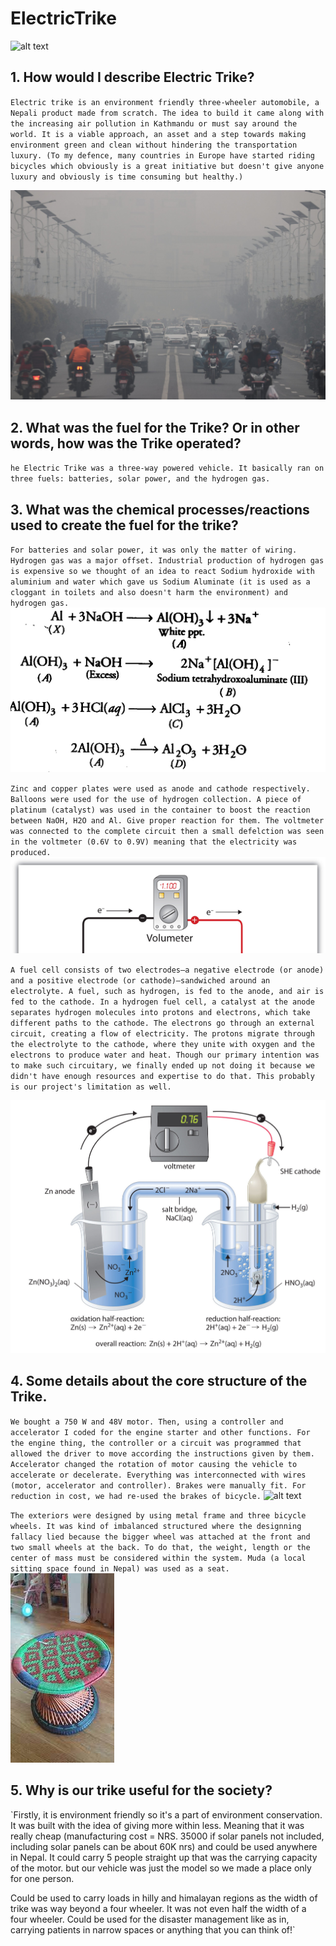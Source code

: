 # ElectricTrike

![alt text](https://github.com/KarkiAdit/ElectricTrike/blob/main/images/1.jpg?raw=true)

## 1. How would I describe Electric Trike?
`Electric trike is an environment friendly three-wheeler automobile, a Nepali product made from scratch. The idea to build it came along with the increasing air pollution in Kathmandu or must say around the world. It is a viable approach, an asset and a step towards making environment green and clean without hindering the transportation luxury. (To my defence, many countries in Europe have started riding bicycles which obviously is a great initiative but doesn't give anyone luxury and obviously is time consuming but healthy.)`

![alt text](https://github.com/KarkiAdit/ElectricTrike/blob/main/images/2.jpg?raw=true)

## 2. What was the fuel for the Trike? Or in other words, how was the Trike operated?
`he Electric Trike was a three-way powered vehicle. It basically ran on three fuels: batteries, solar power, and the hydrogen gas.`

## 3. What was the chemical processes/reactions used to create the fuel for the trike?
`For batteries and solar power, it was only the matter of wiring. Hydrogen gas was a major offset. Industrial production of hydrogen gas is expensive so we thought of an idea to react Sodium hydroxide with aluminium and water which gave us Sodium Aluminate (it is used as a cloggant in toilets and also doesn't harm the environment) and hydrogen gas.`
![alt text](https://github.com/KarkiAdit/ElectricTrike/blob/main/images/3.png?raw=true)

`Zinc and copper plates were used as anode and cathode respectively. Balloons were used for the use of hydrogen collection. A piece of platinum (catalyst) was used in the container to boost the reaction between NaOH, H2O and Al. Give proper reaction for them. The voltmeter was connected to the complete circuit then a small defelction was seen in the voltmeter (0.6V to 0.9V) meaning that the electricity was produced.`
![alt text](https://github.com/KarkiAdit/ElectricTrike/blob/main/images/4.png?raw=true)

`A fuel cell consists of two electrodes—a negative electrode (or anode) and a positive electrode (or cathode)—sandwiched around an electrolyte. A fuel, such as hydrogen, is fed to the anode, and air is fed to the cathode. In a hydrogen fuel cell, a catalyst at the anode separates hydrogen molecules into protons and electrons, which take different paths to the cathode. The electrons go through an external circuit, creating a flow of electricity. The protons migrate through the electrolyte to the cathode, where they unite with oxygen and the electrons to produce water and heat. Though our primary intention was to make such circuitary, we finally ended up not doing it because we didn't have enough resources and expertise to do that. This probably is our project's limitation as well.`

![alt text](https://github.com/KarkiAdit/ElectricTrike/blob/main/images/5.jpg?raw=true)

## 4. Some details about the core structure of the Trike.

`We bought a 750 W and 48V motor. Then, using a controller and accelerator I coded for the engine starter and other functions. For the engine thing, the controller or a circuit was programmed that allowed the driver to move according the instructions given by them. Accelerator changed the rotation of motor causing the vehicle to accelerate or decelerate. Everything was interconnected with wires (motor, accelerator and controller). Brakes were manually fit. For reduction in cost, we had re-used the brakes of bicycle.`
![alt text](https://github.com/KarkiAdit/ElectricTrike/blob/main/images/6.jpg?raw=true)

`The exteriors were designed by using metal frame and three bicycle wheels. It was kind of imbalanced structured where the designning fallacy lied because the bigger wheel was attached at the front and two small wheels at the back. To do that, the weight, length or the center of mass must be considered within the system. Muda (a local sitting space found in Nepal) was used as a seat.`
![alt text](https://github.com/KarkiAdit/ElectricTrike/blob/main/images/7.jpeg?raw=true)

## 5. Why is our trike useful for the society?

`Firstly, it is environment friendly so it's a part of environment conservation. It was built with the idea of giving more within less. Meaning that it was really cheap (manufacturing cost = NRS. 35000 if solar panels not included, including solar panels can be about 60K nrs) and could be used anywhere in Nepal. It could carry 5 people straight up that was the carrying capacity of the motor. but our vehicle was just the model so we made a place only for one person.

Could be used to carry loads in hilly and himalayan regions as the width of trike was way beyond a four wheeler. It was not even half the width of a four wheeler. Could be used for the disaster management like as in, carrying patients in narrow spaces or anything that you can think of!`
